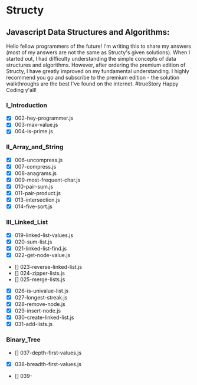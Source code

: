 # Structy
## Javascript Data Structures and Algorithms:

Hello fellow programmers of the future! 
I'm writing this to share my answers (most of my answers are not the same as Structy's given solutions).
When I started out, I had difficulty understanding the simple concepts of data structures and algorithms.
However, after ordering the premium edition of Structy, I have greatly improved on my fundamental understanding.
I highly recommend you go and subscribe to the premium edition - the solution walkthroughs are the best I've found on the internet. #trueStory
Happy Coding y'all! 

### I_Introduction
- [x] 002-hey-programmer.js
- [x] 003-max-value.js
- [x] 004-is-prime.js

### II_Array_and_String
- [x] 006-uncompress.js
- [x] 007-compress.js
- [x] 008-anagrams.js
- [x] 009-most-frequent-char.js
- [x] 010-pair-sum.js
- [x] 011-pair-product.js
- [x] 013-intersection.js
- [x] 014-five-sort.js

### III_Linked_List
- [x] 019-linked-list-values.js
- [x] 020-sum-list.js
- [x] 021-linked-list-find.js
- [x] 022-get-node-value.js
- [] 023-reverse-linked-list.js
- [] 024-zipper-lists.js
- [] 025-merge-lists.js
- [x] 026-is-univalue-list.js
- [x] 027-longest-streak.js
- [x] 028-remove-node.js
- [x] 029-insert-node.js
- [x] 030-create-linked-list.js
- [x] 031-add-lists.js

### Binary_Tree
- [] 037-depth-first-values.js
- [x] 038-breadth-first-values.js
- [] 039-